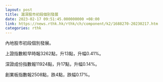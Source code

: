 ```yaml
---
layout: post
title: 滬深股市初段個別發展
date: 2023-02-17 09:51:45.000000000 +08:00
link: https://news.rthk.hk/rthk/ch/component/k2/1688270-20230217.htm
categories: rthk
---
```


內地股市初段個別發展。

上證指數較早時報3262點，升13點，升幅0.41%。

深證成份指數報11924點，升17點，升幅0.14%。

創業板指數報2508點，跌4點，跌幅0.17%。
